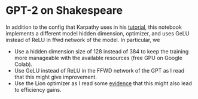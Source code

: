 # GPT-2 on Shakespeare
In addition to the config that Karpathy uses in his [tutorial](https://www.youtube.com/watch?v=kCc8FmEb1nY), this notebook implements a different model hidden dimension, optimizer, and uses GeLU instead of ReLU in ffwd network of the model. In particular, we 
- Use a hidden dimension size of 128 instead of 384 to keep the training more manageable with the available resources (free GPU on Google Colab).
- Use GeLU instead of ReLU in the FFWD network of the GPT as I read that this might give improvement.
- Use the Lion optimizer as I read some [evidence](https://github.com/lucidrains/lion-pytorch) that this might also lead to efficiency gains.